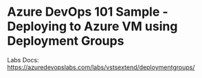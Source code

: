 # Azure DevOps 101 Sample - Deploying to Azure VM using Deployment Groups

Labs Docs: https://azuredevopslabs.com/labs/vstsextend/deploymentgroups/
